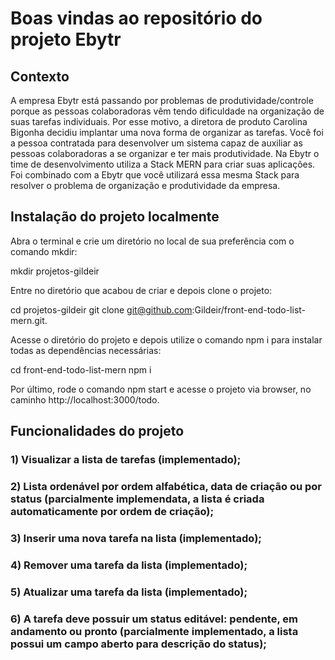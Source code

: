 # Boas vindas ao repositório do projeto Ebytr

## Contexto
A empresa Ebytr está passando por problemas de produtividade/controle porque as pessoas colaboradoras vêm tendo dificuldade na organização de suas tarefas individuais. Por esse motivo, a diretora de produto Carolina Bigonha decidiu implantar uma nova forma de organizar as tarefas.
Você foi a pessoa contratada para desenvolver um sistema capaz de auxiliar as pessoas colaboradoras a se organizar e ter mais produtividade.
Na Ebytr o time de desenvolvimento utiliza a Stack MERN para criar suas aplicações. Foi combinado com a Ebytr que você utilizará essa mesma Stack para resolver o problema de organização e produtividade da empresa.


## Instalação do projeto localmente

Abra o terminal e crie um diretório no local de sua preferência com o comando mkdir:
  
  mkdir projetos-gildeir
  
Entre no diretório que acabou de criar e depois clone o projeto:
  
  cd projetos-gildeir
  git clone git@github.com:Gildeir/front-end-todo-list-mern.git.
  
Acesse o diretório do projeto e depois utilize o comando npm i para instalar todas as dependências necessárias:

  cd front-end-todo-list-mern
  npm i
  
Por último, rode o comando npm start e acesse o projeto via browser, no caminho http://localhost:3000/todo.

## Funcionalidades do projeto
### 1) Visualizar a lista de tarefas (implementado);
### 2) Lista ordenável por ordem alfabética, data de criação ou por status (parcialmente implemendata, a lista é criada automaticamente por ordem de criação);
### 3) Inserir uma nova tarefa na lista (implementado);
### 4) Remover uma tarefa da lista (implementado);
### 5) Atualizar uma tarefa da lista (implementado);
### 6) A tarefa deve possuir um status editável: pendente, em andamento ou pronto (parcialmente implementado, a lista possui um campo aberto para descrição do status);
